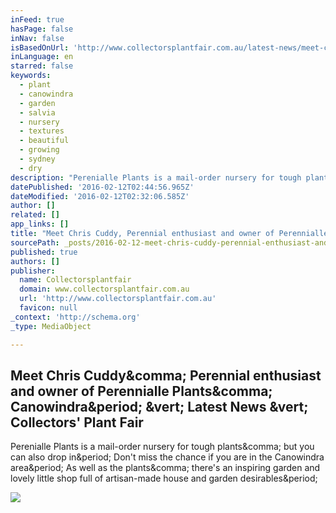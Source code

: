 ```yaml
---
inFeed: true
hasPage: false
inNav: false
isBasedOnUrl: 'http://www.collectorsplantfair.com.au/latest-news/meet-chris-cuddy-perennial-enthusiast-and-owner-of-perennialle-plants-canowindra/'
inLanguage: en
starred: false
keywords:
  - plant
  - canowindra
  - garden
  - salvia
  - nursery
  - textures
  - beautiful
  - growing
  - sydney
  - dry
description: "Perenialle Plants is a mail-order nursery for tough plants, but you can also drop in. Don't miss the chance if you are in the Canowindra area. As well as the plants, there's an inspiring garden and lovely little shop full of artisan-made house and garden desirables."
datePublished: '2016-02-12T02:44:56.965Z'
dateModified: '2016-02-12T02:32:06.585Z'
author: []
related: []
app_links: []
title: "Meet Chris Cuddy, Perennial enthusiast and owner of Perennialle Plants, Canowindra. | Latest News | Collectors' Plant Fair"
sourcePath: _posts/2016-02-12-meet-chris-cuddy-perennial-enthusiast-and-owner-of-perennia.md
published: true
authors: []
publisher:
  name: Collectorsplantfair
  domain: www.collectorsplantfair.com.au
  url: 'http://www.collectorsplantfair.com.au'
  favicon: null
_context: 'http://schema.org'
_type: MediaObject

---
```

<article style=""><h1>Meet Chris Cuddy&amp;comma; Perennial enthusiast and owner of Perennialle Plants&amp;comma; Canowindra&amp;period; &amp;vert; Latest News &amp;vert; Collectors' Plant Fair</h1><p>Perenialle Plants is a mail-order nursery for tough plants&amp;comma; but you can also drop in&amp;period; Don't miss the chance if you are in the Canowindra area&amp;period; As well as the plants&amp;comma; there's an inspiring garden and lovely little shop full of artisan-made house and garden desirables&amp;period;</p><img src="http://www.collectorsplantfair.com.au/images/sendbinary.asp?path=imagesDB/news/meet-chris-cuddy_garden3_websize.jpg&amp;maxwidth=180" /></article>